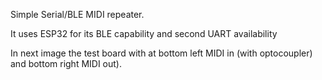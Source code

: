 Simple Serial/BLE MIDI repeater.

It uses ESP32 for its BLE capability and second UART availability

In next image the test board with at bottom left MIDI in (with optocoupler) and bottom right MIDI out).

